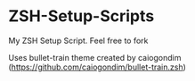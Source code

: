 # ZSH-Setup-Scripts
My ZSH Setup Script. Feel free to fork

Uses bullet-train theme created by caiogondim (https://github.com/caiogondim/bullet-train.zsh)
